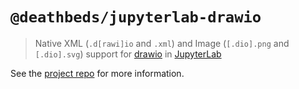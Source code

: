 # `@deathbeds/jupyterlab-drawio`

> Native XML (`.d[rawi]io` and `.xml`) and Image (`[.dio].png` and `[.dio].svg`) support for [drawio](https://www.diagrams.net) in [JupyterLab](https://github.com/jupyterlab/jupyterlab)

See the [project repo](https://github.com/deathbeds/jupyterlab-drawio) for more information.
